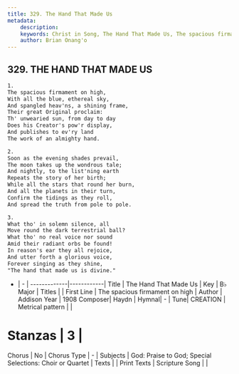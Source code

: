 ```yaml
---
title: 329. The Hand That Made Us
metadata:
    description: 
    keywords: Christ in Song, The Hand That Made Us, The spacious firmament on high, 
    author: Brian Onang'o
---
```



## 329. THE HAND THAT MADE US

```txt
1.
The spacious firmament on high,
With all the blue, ethereal sky,
And spangled heav'ns, a shining frame,
Their great Original proclaim:
Th' unwearied sun, from day to day
Does his Creator's pow'r display,
And publishes to ev'ry land
The work of an almighty hand.

2.
Soon as the evening shades prevail,
The moon takes up the wondrous tale;
And nightly, to the list'ning earth
Repeats the story of her birth;
While all the stars that round her burn,
And all the planets in their turn,
Confirm the tidings as they roll,
And spread the truth from pole to pole.

3.
What tho' in solemn silence, all
Move round the dark terrestrial ball?
What tho' no real voice nor sound
Amid their radiant orbs be found!
In reason's ear they all rejoice,
And utter forth a glorious voice,
Forever singing as they shine,
"The hand that made us is divine."
```

- |   -  |
-------------|------------|
Title | The Hand That Made Us |
Key | B♭ Major |
Titles |  |
First Line | The spacious firmament on high |
Author | Addison
Year | 1908
Composer| Haydn |
Hymnal|  - |
Tune| CREATION |
Metrical pattern | |
# Stanzas | 3 |
Chorus | No |
Chorus Type | - |
Subjects | God: Praise to God; Special Selections: Choir or Quartet |
Texts |  |
Print Texts | 
Scripture Song |  |
  
